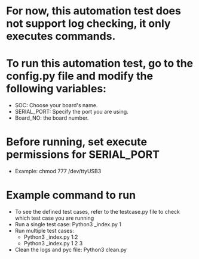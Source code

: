 # For now, this automation test does not support log checking, it only executes commands.

# To run this automation test, go to the config.py file and modify the following variables:
- SOC: Choose your board's name.
- SERIAL_PORT: Specify the port you are using.
- Board_NO: the board number.

# Before running, set execute permissions for SERIAL_PORT
- Example: chmod 777 /dev/ttyUSB3
 
# Example command to run
- To see the defined test cases, refer to the testcase.py file to check which test case you are running
- Run a single test case: Python3 _index.py 1
- Run multiple test cases: 
    + Python3 _index.py 1:2
    + Python3 _index.py 1 2 3
- Clean the logs and pyc file: Python3 clean.py